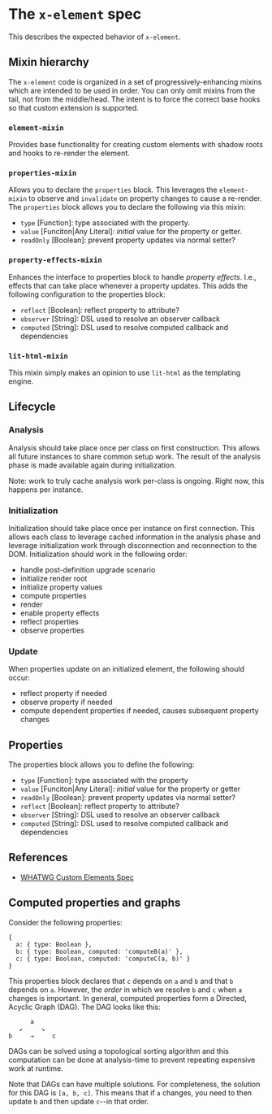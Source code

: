 # The `x-element` spec

This describes the expected behavior of `x-element`.

## Mixin hierarchy

The `x-element` code is organized in a set of progressively-enhancing mixins
which are intended to be used in order. You can only omit mixins from the tail,
not from the middle/head. The intent is to force the correct base hooks so that
custom extension is supported.

### `element-mixin`

Provides base functionality for creating custom elements with shadow roots and
hooks to re-render the element.

### `properties-mixin`

Allows you to declare the `properties` block. This leverages the `element-mixin`
to observe and `invalidate` on property changes to cause a re-render. The
`properties` block allows you to declare the following via this mixin:

- `type` [Function]: type associated with the property.
- `value` [Funciton|Any Literal]: _initial_ value for the property or getter.
- `readOnly` [Boolean]: prevent property updates via normal setter?

### `property-effects-mixin`

Enhances the interface to properties block to handle _property effects_. I.e.,
effects that can take place whenever a property updates. This adds the following
configuration to the properties block:

- `reflect` [Boolean]: reflect property to attribute?
- `observer` [String]: DSL used to resolve an observer callback
- `computed` [String]: DSL used to resolve computed callback and dependencies

### `lit-html-mixin`

This mixin simply makes an opinion to use `lit-html` as the templating engine.

## Lifecycle

### Analysis

Analysis should take place once per class on first construction. This allows all
future instances to share common setup work. The result of the analysis phase is
made available again during initialization.

Note: work to truly cache analysis work per-class is ongoing. Right now, this
happens per instance.

### Initialization

Initialization should take place once per instance on first connection. This
allows each class to leverage cached information in the analysis phase and
leverage initialization work through disconnection and reconnection to the DOM.
Initialization should work in the following order:

- handle post-definition upgrade scenario
- initialize render root
- initialize property values
- compute properties
- render
- enable property effects
- reflect properties
- observe properties

### Update

When properties update on an initialized element, the following should occur:

- reflect property if needed
- observe property if needed
- compute dependent properties if needed, causes subsequent property changes

## Properties

The properties block allows you to define the following:

- `type` [Function]: type associated with the property
- `value` [Funciton|Any Literal]: _initial_ value for the property or getter
- `readOnly` [Boolean]: prevent property updates via normal setter?
- `reflect` [Boolean]: reflect property to attribute?
- `observer` [String]: DSL used to resolve an observer callback
- `computed` [String]: DSL used to resolve computed callback and dependencies

## References

- [WHATWG Custom Elements Spec](https://html.spec.whatwg.org/multipage/custom-elements.html)


## Computed properties and graphs

Consider the following properties:

```
{
  a: { type: Boolean },
  b: { type: Boolean, computed: 'computeB(a)' },
  c: { type: Boolean, computed: 'computeC(a, b)' }
}
```

This properties block declares that `c` depends on `a` and `b` and that `b`
depends on `a`. However, the _order_ in which we resolve `b` and `c` when `a`
changes is important. In general, computed properties form a Directed, Acyclic
Graph (DAG). The DAG looks like this:

```
      a
   ↙     ↘
b     →     c
```

DAGs can be solved using a topological sorting algorithm and this computation
can be done at analysis-time to prevent repeating expensive work at runtime.

Note that DAGs can have multiple solutions. For completeness, the solution for
this DAG is `[a, b, c]`. This means that if `a` changes, you need to then update
`b` and then update `c`--in that order.
